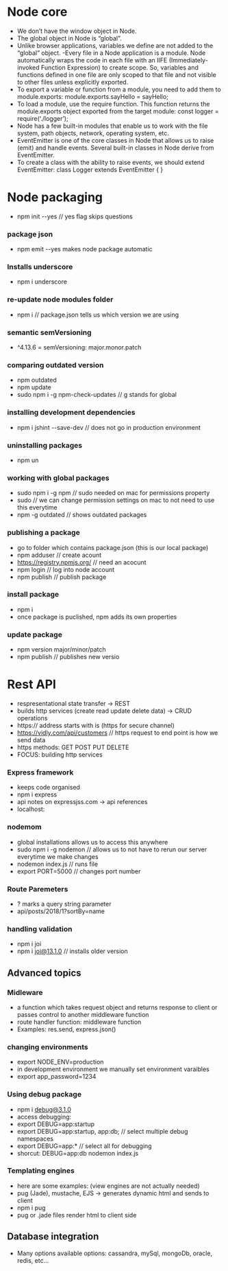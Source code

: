 # Node core

- We don’t have the window object in Node. 
- The global object in Node is “global”. 
- Unlike browser applications, variables we define are not added to the “global” object. -Every file in a Node application is a module. Node automatically wraps the code in each file with an IIFE (Immediately-invoked Function Expression) to create scope. So, variables and functions defined in one file are only scoped to that file and not visible to other files unless explicitly exported. 
- To export a variable or function from a module, you need to add them to module.exports: module.exports.sayHello = sayHello; 
- To load a module, use the require function. This function returns the module.exports object exported from the target module: const logger = require(‘./logger’);
- Node has a few built-in modules that enable us to work with the file system, path objects, network, operating system, etc. 
- EventEmitter is one of the core classes in Node that allows us to raise (emit) and handle events. Several built-in classes in Node derive from EventEmitter. 
- To create a class with the ability to raise events, we should extend EventEmitter: class Logger extends EventEmitter { } 


# Node packaging
- npm init --yes // yes flag skips questions
### package json
- npm emit --yes makes node package automatic

### Installs underscore
- npm i underscore 

### re-update node modules folder
- npm i // package.json tells us which version we are using

### semantic semVersioning
- ^4.13.6 = semVersioning: major.monor.patch
  

###  comparing outdated version 
- npm outdated
- npm update
- sudo npm i -g npm-check-updates // g stands for global

### installing development dependencies
- npm i jshint --save-dev // does not go in production environment

### uninstalling packages
- npm un <packagename>

### working with global packages
- sudo npm i -g npm // sudo needed on mac for permissions property
- sudo // we can change permission settings on mac to not need to use this everytime
- npm -g outdated // shows outdated packages

### publishing a package
- go to folder which contains package.json (this is our local package)
- npm adduser // create acount
- https://registry.npmjs.org/ // need an acocunt
- npm login // log into node account
- npm publish // publish package

### install package 
- npm i <package-name>
- once package is puclished, npm adds its own properties

### update package
- npm version major/minor/patch
- npm publish // publishes new versio



# Rest API
- respresentational state transfer -> REST
- builds http services (create read update delete data) -> CRUD operations
- https:// address starts with is (https for secure channel)
- https://vidly.com/api/customers // https request to end point is how we send data
- https methods: GET POST PUT DELETE
- FOCUS: building http services

### Express framework
- keeps code organised
- npm i express
- api notes on expressjss.com -> api references
- localhost:<portnumber>

### nodemom
- global installations allows us to access this anywhere
- sudo npm i -g nodemon // allows us to not have to rerun our server everytime we make changes
- nodemon index.js // runs file
- export PORT=5000 // changes port number

### Route Paremeters
- ? marks a query string parameter
- api/posts/2018/1?sortBy=name

### handling validation
- npm i joi 
- npm i joi@13.1.0 // installs older version

## Advanced topics

### Midleware
- a function which takes request object and returns response to client or passes control to another middleware function
- route handler function: middleware function
- Examples: res.send, express.json()

### changing environments
- export NODE_ENV=production
- in development environment we manually set environment varaibles
- export app_password=1234

### Using debug package
- npm i debug@3.1.0
- access debugging:
- export DEBUG=app:startup
- export DEBUG=app:startup, app:db;   // select multiple debug namespaces
- export DEBUG=app:* // select all for debugging
- shorcut: DEBUG=app:db nodemon index.js

### Templating engines
- here are some examples: (view engines are not actually needed)
- pug (Jade), mustache, EJS -> generates dynamic html and sends to client
- npm i pug
- pug or .jade files render html to client side

## Database integration
- Many options available options: cassandra, mySql, mongoDb, oracle, redis, etc...
